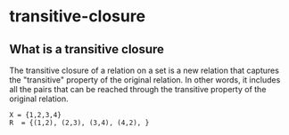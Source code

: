 # transitive-closure

## What is a transitive closure

The transitive closure of a relation on a set is a new relation that captures the "transitive" property of the original relation. In other words, it includes all the pairs that can be reached through the transitive property of the original relation.

```
X = {1,2,3,4}
R  = {(1,2), (2,3), (3,4), (4,2), }
```
